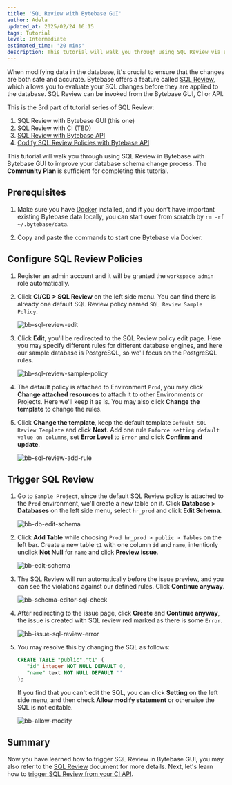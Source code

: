 ```yaml
---
title: 'SQL Review with Bytebase GUI'
author: Adela
updated_at: 2025/02/24 16:15
tags: Tutorial
level: Intermediate
estimated_time: '20 mins'
description: This tutorial will walk you through using SQL Review via Bytebase GUI to improve your database schema change process.
---
```


When modifying data in the database, it's crucial to ensure that the changes are both safe and accurate. Bytebase offers a feature called [SQL Review](/docs/sql-review/overview/), which allows you to evaluate your SQL changes before they are applied to the database. SQL Review can be invoked from the Bytebase GUI, CI or API.

This is the 3rd part of tutorial series of SQL Review:

1.  SQL Review with Bytebase GUI (this one)
1.  SQL Review with CI (TBD)
1.  [SQL Review with Bytebase API](/docs/tutorials/sql-review-api/)
1.  [Codify SQL Review Policies with Bytebase API](/docs/tutorials/api-sql-review-policy/)

This tutorial will walk you through using SQL Review in Bytebase with Bytebase GUI to improve your database schema change process. The **Community Plan** is sufficient for completing this tutorial.

## Prerequisites

1. Make sure you have [Docker](https://www.docker.com/) installed, and if you don’t have important existing Bytebase data locally, you can start over from scratch by `rm -rf ~/.bytebase/data`.
1. Copy and paste the commands to start one Bytebase via Docker.

   <IncludeBlock url="/docs/get-started/install/terminal-docker-run-volume"></IncludeBlock>

## Configure SQL Review Policies

1. Register an admin account and it will be granted the `workspace admin` role automatically.

1. Click **CI/CD > SQL Review** on the left side menu. You can find there is already one default SQL Review policy named `SQL Review Sample Policy`.

   ![bb-sql-review-edit](/content/docs/tutorials/sql-review-gui/bb-sql-review-edit.webp)

1. Click **Edit**, you'll be redirected to the SQL Review policy edit page. Here you may specify different rules for different database engines, and here our sample database is PostgreSQL, so we'll focus on the PostgreSQL rules.

   ![bb-sql-review-sample-policy](/content/docs/tutorials/sql-review-gui/bb-sql-review-sample-policy.webp)

1. The default policy is attached to Environment `Prod`, you may click **Change attached resources** to attach it to other Environments or Projects. Here we'll keep it as is. You may also click **Change the template** to change the rules.

1. Click **Change the template**, keep the default template `Default SQL Review Template` and click **Next**. Add one rule `Enforce setting default value on columns`, set **Error Level** to `Error` and click **Confirm and update**.

   ![bb-sql-review-add-rule](/content/docs/tutorials/sql-review-gui/bb-sql-review-add-rule.webp)

## Trigger SQL Review

1. Go to `Sample Project`, since the default SQL Review policy is attached to the `Prod` environment, we'll create a new table on it. Click **Database > Databases** on the left side menu, select `hr_prod` and click **Edit Schema**.

   ![bb-db-edit-schema](/content/docs/tutorials/sql-review-gui/bb-db-edit-schema.webp)

1. Click **Add Table** while choosing `Prod hr_prod > public > Tables` on the left bar. Create a new table `t1` with one column `id` and `name`, intentionly unclick **Not Null** for `name` and click **Preview issue**.

   ![bb-edit-schema](/content/docs/tutorials/sql-review-gui/bb-edit-schema.webp)

1. The SQL Review will run automatically before the issue preview, and you can see the violations against our defined rules. Click **Continue anyway**.

   ![bb-schema-editor-sql-check](/content/docs/tutorials/sql-review-gui/bb-schema-editor-sql-check.webp)

1. After redirecting to the issue page, click **Create** and **Continue anyway**, the issue is created with SQL review red marked as there is some `Error`.

   ![bb-issue-sql-review-error](/content/docs/tutorials/sql-review-gui/bb-issue-sql-review-error.webp)

1. You may resolve this by changing the SQL as follows:

   ```sql
   CREATE TABLE "public"."t1" (
      "id" integer NOT NULL DEFAULT 0,
      "name" text NOT NULL DEFAULT ''
   );
   ```

   If you find that you can't edit the SQL, you can click **Setting** on the left side menu, and then check **Allow modify statement** or otherwise the SQL is not editable.

   ![bb-allow-modify](/content/docs/tutorials/sql-review-gui/bb-allow-modify.webp)

## Summary

Now you have learned how to trigger SQL Review in Bytebase GUI, you may also refer to the [SQL Review](/docs/sql-review/overview) document for more details. Next, let's learn how to [trigger SQL Review from your CI API](/docs/tutorials/sql-review-api/).
